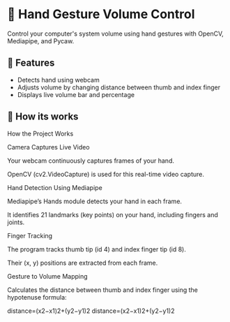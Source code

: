 
# 🎵 Hand Gesture Volume Control

Control your computer's system volume using hand gestures with OpenCV, Mediapipe, and Pycaw.

## 🚀 Features
- Detects hand using webcam
- Adjusts volume by changing distance between thumb and index finger
- Displays live volume bar and percentage

## 📂 How its works 
How the Project Works

Camera Captures Live Video

Your webcam continuously captures frames of your hand.

OpenCV (cv2.VideoCapture) is used for this real-time video capture.

Hand Detection Using Mediapipe

Mediapipe’s Hands module detects your hand in each frame.

It identifies 21 landmarks (key points) on your hand, including fingers and joints.

Finger Tracking

The program tracks thumb tip (id 4) and index finger tip (id 8).

Their (x, y) positions are extracted from each frame.

Gesture to Volume Mapping

Calculates the distance between thumb and index finger using the hypotenuse formula:

distance=(x2−x1)2+(y2−y1)2
distance=(x2​−x1​)2+(y2​−y1​)2

